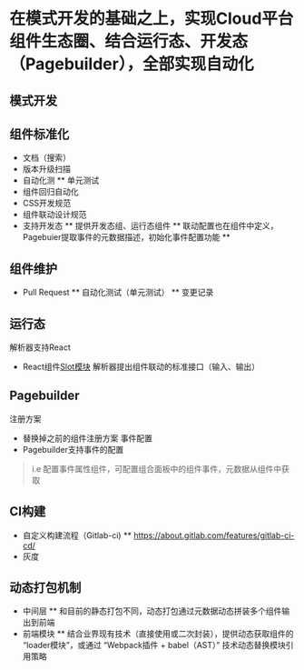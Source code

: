 
# 在模式开发的基础之上，实现Cloud平台组件生态圈、结合运行态、开发态（Pagebuilder），全部实现自动化

模式开发
-----------

组件标准化
-----------
 * 文档（搜索）
 * 版本升级扫描
 * 自动化测
   ** 单元测试
 * 组件回归自动化
 * CSS开发规范
 * 组件联动设计规范
 * 支持开发态
   ** 提供开发态组、运行态组件
   ** 联动配置也在组件中定义，Pagebuier提取事件的元数据描述，初始化事件配置功能
   ** 

组件维护
-----------
 * Pull Request
   ** 自动化测试（单元测试）
   ** 变更记录

运行态
-----------
解析器支持React
* React组件[Slot模块](https://www.npmjs.com/package/react-slot)
解析器提出组件联动的标准接口（输入、输出）

Pagebuilder
-----------
注册方案
* 替换掉之前的组件注册方案
事件配置
* Pagebuilder支持事件的配置
> i.e 配置事件属性组件，可配置组合面板中的组件事件，元数据从组件中获取

CI构建
-----------
 * 自定义构建流程（Gitlab-ci)
   ** https://about.gitlab.com/features/gitlab-ci-cd/
 * 灰度

动态打包机制
-----------
 * 中间层
   ** 和目前的静态打包不同，动态打包通过元数据动态拼装多个组件输出到前端
 * 前端模块
   ** 结合业界现有技术（直接使用或二次封装），提供动态获取组件的 “loader模块”，或通过 “Webpack插件 + babel（AST）” 技术动态替换模块引用策略
